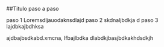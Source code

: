 ##Titulo 
paso a paso 

paso 1
Loremsdljauodaknsdlajd
paso 2 
skdnaljbdkja d
paso 3 
lajdbkajbdhksa

ajdbajbsdkabd.xmcna, 
lfbajlbdka
dlabdkjbasjbdkakhdsdkjh
